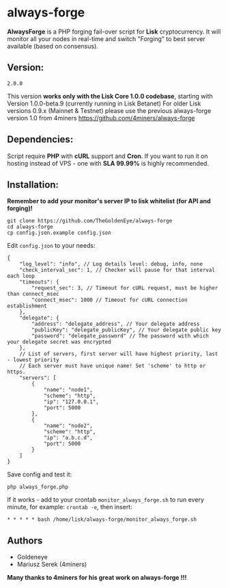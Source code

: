 # always-forge
**AlwaysForge** is a PHP forging fail-over script for **Lisk** cryptocurrency. It will monitor all your nodes in real-time and switch "Forging" to best server available (based on consensus).

## Version:
`2.0.0`

This version **works only with the Lisk Core 1.0.0 codebase**, starting with Version 1.0.0-beta.9 (currently running in Lisk Betanet)
For older Lisk versions 0.9.x (Mainnet & Testnet) please use the previous always-forge version 1.0 from 4miners https://github.com/4miners/always-forge

## Dependencies:
Script require **PHP** with **cURL** support and **Cron**. If you want to run it on hosting instead of VPS - one with **SLA 99.99%** is highly recommended.

## Installation:
**Remember to add your monitor's server IP to lisk whitelist (for API and forging)!**

```
git clone https://github.com/TheGoldenEye/always-forge
cd always-forge
cp config.json.example config.json
```
Edit `config.json` to your needs:
```
{
    "log_level": "info", // Log details level: debug, info, none
    "check_interval_sec": 1, // Checker will pause for that interval each loop
    "timeouts": {
        "request_sec": 3, // Timeout for cURL request, must be higher than connect_msec
        "connect_msec": 1000 // Timeout for cURL connection establishment
    },
    "delegate": {
        "address": "delegate_address", // Your delegate address
        "publicKey": "delegate_publicKey", // Your delegate public key
        "password": "delegate_password" // The password with which your delegate secret was encrypted
    },
    // List of servers, first server will have highest priority, last - lowest priority
    // Each server must have unique name! Set 'scheme' to http or https.
    "servers": [
        {
            "name": "node1",
            "scheme": "http",
            "ip": "127.0.0.1",
            "port": 5000
        },
        {
            "name": "node2",
            "scheme": "http",
            "ip": "a.b.c.d",
            "port": 5000
        }
    ]
}
```

Save config and test it:
```
php always_forge.php
```
If it works - add to your crontab `monitor_always_forge.sh` to run every minute, for example: `crontab -e`, then insert:
```
* * * * * bash /home/lisk/always-forge/monitor_always_forge.sh
```

## Authors
- Goldeneye
- Mariusz Serek (4miners)

**Many thanks to 4miners for his great work on always-forge !!!**
